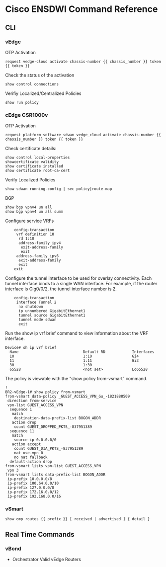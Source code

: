 # Cisco ENSDWI Command Reference

## CLI

### vEdge
OTP Activation
```
request vedge-cloud activate chassis-number {{ chassis_number }} token {{ token }}
```
Check the status of the activation
```
show control connections
```
Verifiy Localized/Centralized Policies
```
show run policy
```
### cEdge CSR1000v
OTP Activation
```
request platform software sdwan vedge_cloud activate chassis-number {{ chassis_number }} token {{ token }}
```
Check certificate details:
```
show control local-properties
showcertificate validity
show certificate installed
show certificate root-ca-cert
```
Verify Localized Policies
```
show sdwan running-config | sec policy|route-map
```
BGP
```
show bgp vpnv4 un all
show bgp vpnv4 un all summ
```
Configure service VRFs
```
    config-transaction
     vrf definition 10
      rd 1:10
      address-family ipv4
       exit-address-family
       exit
     address-family ipv6
      exit-address-family
      exit
    exit
```
Configure the tunnel interface to be used for overlay connectivity. Each tunnel interface binds to a single WAN interface. For example, if the router interface is Gig0/0/2, the tunnel interface number is 2.
```
    config-transaction
     interface Tunnel 2
      no shutdown
      ip unnumbered GigabitEthernet1
      tunnel source GigabitEthernet1
      tunnel mode sdwan
      exit
 ```
Run the show ip vrf brief command to view information about the VRF interface.
```
Device# sh ip vrf brief
  Name                             Default RD            Interfaces
  10                               1:10                  Gi4
  11                               1:11                  Gi3
  30                               1:30
  65528                            <not set>             Lo65528
```
The policy is viewable with the “show policy from-vsmart” command.
```
!
BR2-vEdge-1# show policy from-vsmart
from-vsmart data-policy _GUEST_ACCESS_VPN_Gu_-1821888509
 direction from-service
 vpn-list GUEST_ACCESS_VPN
  sequence 1
   match
    destination-data-prefix-list BOGON_ADDR
   action drop
    count GUEST_DROPPED_PKTS_-837951389
  sequence 11
   match
    source-ip 0.0.0.0/0
   action accept
    count GUEST_DIA_PKTS_-837951389
    nat use-vpn 0
    no nat fallback
  default-action drop
from-vsmart lists vpn-list GUEST_ACCESS_VPN
 vpn 3
from-vsmart lists data-prefix-list BOGON_ADDR
 ip-prefix 10.0.0.0/8
 ip-prefix 100.64.0.0/10
 ip-prefix 127.0.0.0/8
 ip-prefix 172.16.0.0/12
 ip-prefix 192.168.0.0/16
```
### vSmart
```
show omp routes {{ prefix }} [ received | advertised ] { detail }
```
## Real Time Commands

### vBond
* Orchestrator Valid vEdge Routers
